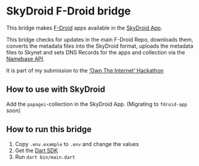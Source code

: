 # SkyDroid F-Droid bridge

This bridge makes [F-Droid](https://f-droid.org/) apps available in the [SkyDroid App](https://github.com/redsolver/skydroid).

This bridge checks for updates in the main F-Droid Repo, downloads them, converts the metadata files into the SkyDroid format, uploads the metadata files to Skynet and sets DNS Records for the apps and collection via the [Namebase API](https://github.com/namebasehq/api-documentation).

It is part of my submission to the [‘Own The Internet’ Hackathon](https://gitcoin.co/hackathon/own-the-internet)

## How to use with SkyDroid

Add the `papagei`-collection in the SkyDroid App. (Migrating to `fdroid-app` soon)

## How to run this bridge

1. Copy `.env.example` to `.env` and change the values
2. Get the [Dart SDK](https://dart.dev/get-dart)
3. Run `dart bin/main.dart`